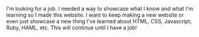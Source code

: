 I'm looking for a job. I needed a way to showcase what I know and what I'm learning so I made this website. I want to keep making a new website or even just showcase a new thing I've learned about HTML, CSS, Javascript, Ruby, HAML, etc. This will continue until I have a job!
